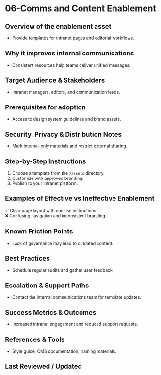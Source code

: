 # 06-Comms and Content Enablement

## Overview of the enablement asset
- Provide templates for intranet pages and editorial workflows.

## Why it improves internal communications
- Consistent resources help teams deliver unified messages.

## Target Audience & Stakeholders
- Intranet managers, editors, and communication leads.

## Prerequisites for adoption
- Access to design system guidelines and brand assets.

## Security, Privacy & Distribution Notes
- Mark internal-only materials and restrict external sharing.

## Step-by-Step Instructions
1. Choose a template from the `/assets` directory.
2. Customize with approved branding.
3. Publish to your intranet platform.

## Examples of Effective vs Ineffective Enablement
✅ Clear page layout with concise instructions.  
❌ Confusing navigation and inconsistent branding.

## Known Friction Points
- Lack of governance may lead to outdated content.

## Best Practices
- Schedule regular audits and gather user feedback.

## Escalation & Support Paths
- Contact the internal communications team for template updates.

## Success Metrics & Outcomes
- Increased intranet engagement and reduced support requests.

## References & Tools
- Style guide, CMS documentation, training materials.

## Last Reviewed / Updated

